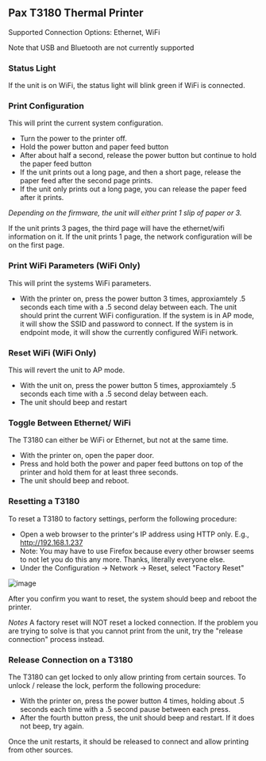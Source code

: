 ## Pax T3180 Thermal Printer

Supported Connection Options:
Ethernet, WiFi

Note that USB and Bluetooth are not currently supported

### Status Light
If the unit is on WiFi, the status light will blink green if WiFi is connected.

### Print Configuration
This will print the current system configuration.

- Turn the power to the printer off.
- Hold the power button and paper feed button
- After about half a second, release the power button but continue to hold the paper feed button
- If the unit prints out a long page, and then a short page, release the paper feed after the second page prints.
- If the unit only prints out a long page, you can release the paper feed after it prints.

*Depending on the firmware, the unit will either print 1 slip of paper or 3.*

If the unit prints 3 pages, the third page will have the ethernet/wifi information on it.
If the unit prints 1 page, the network configuration will be on the first page.


### Print WiFi Parameters (WiFi Only)
This will print the systems WiFi parameters.

- With the printer on, press the power button 3 times, approxiamtely .5 seconds each time with a .5 second delay between each.
The unit should print the current WiFi configuration.
If the system is in AP mode, it will show the SSID and password to connect.
If the system is in endpoint mode, it will show the currently configured WiFi network.


### Reset WiFi (WiFi Only)
This will revert the unit to AP mode.

- With the unit on, press the power button 5 times, approxiamtely .5 seconds each time with a .5 second delay between each.
- The unit should beep and restart


### Toggle Between Ethernet/ WiFi
The T3180 can either be WiFi or Ethernet, but not at the same time.

- With the printer on, open the paper door.
- Press and hold both the power and paper feed buttons on top of the printer and hold them for at least three seconds.
- The unit should beep and reboot.


### Resetting a T3180
To reset a T3180 to factory settings, perform the following procedure:

- Open a web browser to the printer's IP address using HTTP only. E.g., http://192.168.1.237
- Note: You may have to use Firefox because every other browser seems to not let you do this any more. Thanks, literally everyone else.
- Under the Configuration -> Network -> Reset, select "Factory Reset"

![image](https://github.com/user-attachments/assets/e95bf3b9-3820-49dd-9ca4-8b5402695bf7)

After you confirm you want to reset, the system should beep and reboot the printer.


*Notes*
A factory reset will NOT reset a locked connection. If the problem you are trying to solve is that you cannot print from the unit, try the "release connection" process instead.


### Release Connection on a T3180
The T3180 can get locked to only allow printing from certain sources. To unlock / release the lock, perform the following procedure:

- With the printer on, press the power button 4 times, holding about .5 seconds each time with a .5 second pause between each press.
- After the fourth button press, the unit should beep and restart. If it does not beep, try again.

Once the unit restarts, it should be released to connect and allow printing from other sources.
